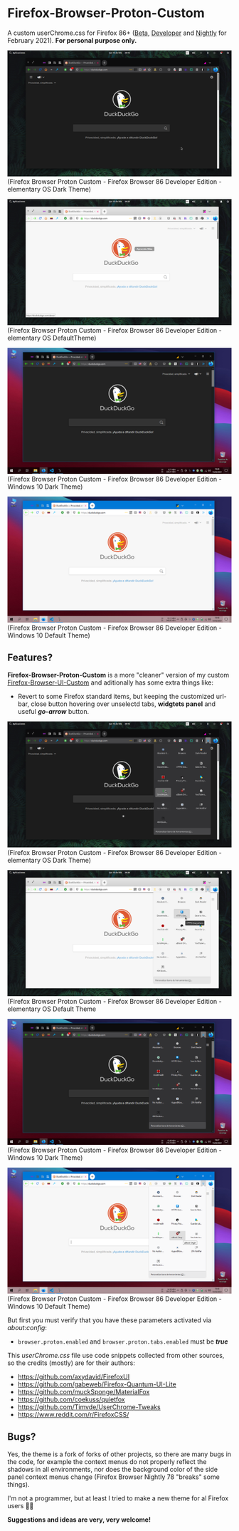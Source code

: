 # Firefox-Browser-Proton-Custom
  A custom userChrome.css for Firefox 86+ ([Beta](https://www.mozilla.org/en-US/firefox/all/#product-desktop-beta), [Developer](https://www.mozilla.org/en-US/firefox/all/#product-desktop-developer) and [Nightly](https://www.mozilla.org/en-US/firefox/all/#product-desktop-nightly) for February 2021).
  **For personal purpose only.**
  
![Screenshot](Firefox-Browser-Proton-Custom-Linux-01.png)
(Firefox Browser Proton Custom - Firefox Browser 86 Developer Edition - elementary OS Dark Theme)

![Screenshot](Firefox-Browser-Proton-Custom-Linux-02.png)
(Firefox Browser Proton Custom - Firefox Browser 86 Developer Edition - elementary OS DefaultTheme)

![Screenshot](Firefox-Browser-Proton-Custom-Win10-01.png)
(Firefox Browser Proton Custom - Firefox Browser 86 Developer Edition - Windows 10 Dark Theme)

![Screenshot](Firefox-Browser-Proton-Custom-Win10-02.png)
(Firefox Browser Proton Custom - Firefox Browser 86 Developer Edition - Windows 10 Default Theme)

## Features?

**Firefox-Browser-Proton-Custom** is a more "cleaner" version of my custom [Firefox-Browser-UI-Custom](https://github.com/gabeweb/Firefox-Browser-UI-Custom/)
and aditionally has some extra things like:

- Revert to some Firefox standard items, but keeping the customized url-bar, close button hovering over unselectd tabs, **widgtets panel** and useful ***go-arrow*** button.

![Screenshot](Firefox-Browser-Proton-Custom-Linux-05.png)
(Firefox Browser Proton Custom - Firefox Browser 86 Developer Edition - elementary OS Dark Theme)

![Screenshot](Firefox-Browser-Proton-Custom-Linux-06.png)
(Firefox Browser Proton Custom - Firefox Browser 86 Developer Edition - elementary OS Default Theme

![Screenshot](Firefox-Browser-Proton-Custom-Win10-05.png)
(Firefox Browser Proton Custom - Firefox Browser 86 Developer Edition - Windows 10 Dark Theme)

![Screenshot](Firefox-Browser-Proton-Custom-Win10-06.png)
(Firefox Browser Proton Custom - Firefox Browser 86 Developer Edition - Windows 10 Default Theme)



But first you must verify that you have these parameters activated via *about:config*:

- `browser.proton.enabled` and `browser.proton.tabs.enabled` must be ***true***

This *userChrome.css* file use code snippets collected from other sources, so the credits (mostly) are for their authors:

* https://github.com/axydavid/FirefoxUI
* https://github.com/gabeweb/Firefox-Quantum-UI-Lite
* https://github.com/muckSponge/MaterialFox
* https://github.com/coekuss/quietfox
* https://github.com/Timvde/UserChrome-Tweaks
* https://www.reddit.com/r/FirefoxCSS/


## Bugs?

Yes, the theme is a fork of forks of other projects, so there are many bugs in the code, for example the context menus do not properly reflect the shadows in all environments, nor does the background color of the side panel context menus change (Firefox Browser Nightly 78 "breaks" some things).

I'm not a programmer, but at least I tried to make a new theme for al Firefox users 🤘🏻


**Suggestions and ideas are very, very welcome!**
